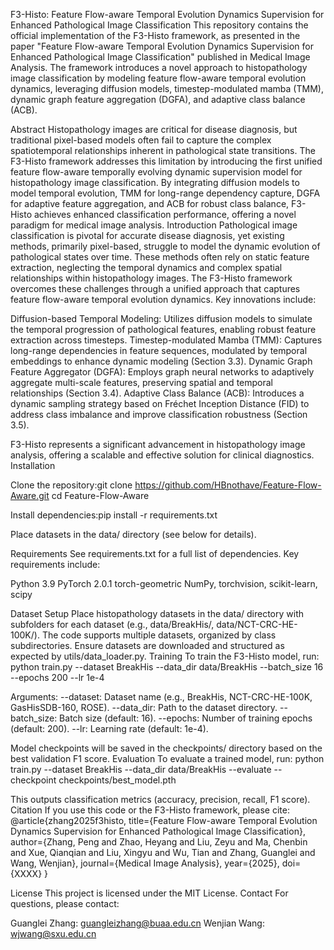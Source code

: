 F3-Histo: Feature Flow-aware Temporal Evolution Dynamics Supervision for Enhanced Pathological Image Classification
This repository contains the official implementation of the F3-Histo framework, as presented in the paper "Feature Flow-aware Temporal Evolution Dynamics Supervision for Enhanced Pathological Image Classification" published in Medical Image Analysis. The framework introduces a novel approach to histopathology image classification by modeling feature flow-aware temporal evolution dynamics, leveraging diffusion models, timestep-modulated mamba (TMM), dynamic graph feature aggregation (DGFA), and adaptive class balance (ACB).

Abstract
Histopathology images are critical for disease diagnosis, but traditional pixel-based models often fail to capture the complex spatiotemporal relationships inherent in pathological state transitions. The F3-Histo framework addresses this limitation by introducing the first unified feature flow-aware temporally evolving dynamic supervision model for histopathology image classification. By integrating diffusion models to model temporal evolution, TMM for long-range dependency capture, DGFA for adaptive feature aggregation, and ACB for robust class balance, F3-Histo achieves enhanced classification performance, offering a novel paradigm for medical image analysis.
Introduction
Pathological image classification is pivotal for accurate disease diagnosis, yet existing methods, primarily pixel-based, struggle to model the dynamic evolution of pathological states over time. These methods often rely on static feature extraction, neglecting the temporal dynamics and complex spatial relationships within histopathology images. The F3-Histo framework overcomes these challenges through a unified approach that captures feature flow-aware temporal evolution dynamics. Key innovations include:

Diffusion-based Temporal Modeling: Utilizes diffusion models to simulate the temporal progression of pathological features, enabling robust feature extraction across timesteps.
Timestep-modulated Mamba (TMM): Captures long-range dependencies in feature sequences, modulated by temporal embeddings to enhance dynamic modeling (Section 3.3).
Dynamic Graph Feature Aggregator (DGFA): Employs graph neural networks to adaptively aggregate multi-scale features, preserving spatial and temporal relationships (Section 3.4).
Adaptive Class Balance (ACB): Introduces a dynamic sampling strategy based on Fréchet Inception Distance (FID) to address class imbalance and improve classification robustness (Section 3.5).

F3-Histo represents a significant advancement in histopathology image analysis, offering a scalable and effective solution for clinical diagnostics.
Installation

Clone the repository:git clone https://github.com/HBnothave/Feature-Flow-Aware.git
cd Feature-Flow-Aware


Install dependencies:pip install -r requirements.txt


Place datasets in the data/ directory (see below for details).

Requirements
See requirements.txt for a full list of dependencies. Key requirements include:

Python 3.9
PyTorch 2.0.1
torch-geometric
NumPy, torchvision, scikit-learn, scipy

Dataset Setup
Place histopathology datasets in the data/ directory with subfolders for each dataset (e.g., data/BreakHis/, data/NCT-CRC-HE-100K/). The code supports multiple datasets, organized by class subdirectories. Ensure datasets are downloaded and structured as expected by utils/data_loader.py.
Training
To train the F3-Histo model, run:
python train.py --dataset BreakHis --data_dir data/BreakHis --batch_size 16 --epochs 200 --lr 1e-4


Arguments:
--dataset: Dataset name (e.g., BreakHis, NCT-CRC-HE-100K, GasHisSDB-160, ROSE).
--data_dir: Path to the dataset directory.
--batch_size: Batch size (default: 16).
--epochs: Number of training epochs (default: 200).
--lr: Learning rate (default: 1e-4).



Model checkpoints will be saved in the checkpoints/ directory based on the best validation F1 score.
Evaluation
To evaluate a trained model, run:
python train.py --dataset BreakHis --data_dir data/BreakHis --evaluate --checkpoint checkpoints/best_model.pth

This outputs classification metrics (accuracy, precision, recall, F1 score).
Citation
If you use this code or the F3-Histo framework, please cite:
@article{zhang2025f3histo,
  title={Feature Flow-aware Temporal Evolution Dynamics Supervision for Enhanced Pathological Image Classification},
  author={Zhang, Peng and Zhao, Heyang and Liu, Zeyu and Ma, Chenbin and Xue, Qianqian and Liu, Xingyu and Wu, Tian and Zhang, Guanglei and Wang, Wenjian},
  journal={Medical Image Analysis},
  year={2025},
  doi={XXXX}
}

License
This project is licensed under the MIT License.
Contact
For questions, please contact:

Guanglei Zhang: guangleizhang@buaa.edu.cn
Wenjian Wang: wjwang@sxu.edu.cn
